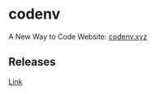 # codenv
A New Way to Code
Website: [codenv.xyz](http://codenv.xyz/)


## Releases
[Link](https://github.com/chinmayshah99/codenv/releases)
